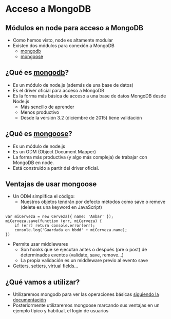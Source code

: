 # Acceso a MongoDB



## Módulos en node para acceso a MongoDB

- Como hemos visto, node es altamente modular
- Existen dos módulos para conexión a MongoDB
    - [mongodb](https://www.npmjs.com/package/mongodb)
    - [mongoose](https://www.npmjs.com/package/mongoose)



## ¿Qué es [mongodb](https://www.npmjs.com/package/mongodb)?
- Es un módulo de node.js (además de una base de datos)
- Es el driver oficial para acceso a MongoDB
- Es la forma más básica de acceso a una base de datos MongoDB desde Node.js
    - Más sencillo de aprender
    - Menos productivo
    - Desde la versión 3.2 (diciembre de 2015) tiene validación



## ¿Qué es [mongoose](https://www.npmjs.com/package/mongoose)?
- Es un módulo de node.js
- Es un ODM (Object Document Mapper)
- La forma más productiva (y algo más compleja) de trabajar con MongoDB en node.
- Está construido a partir del driver oficial.



## Ventajas de usar mongoose
- Un ODM simplifica el código: 
    - Nuestros objetos tendrán por defecto métodos como save o remove (delete es una keyword en JavaScript)
    
```
var miCerveza = new Cerveza({ name: 'Ambar' });
miCerveza.save(function (err, miCerveza) {
    if (err) return console.error(err);
    console.log('Guardada en bbdd' + miCerveza.name);
})
```



- Permite usar middlewares
    - Son hooks que se ejecutan antes o después (pre o post) de determinados eventos (validate, save, remove...)
    - La propia validación es un middleware previo al evento save 
- Getters, setters, virtual fields...



## ¿Qué vamos a utilizar?
- Utilizaremos mongodb para ver las operaciones básicas [siguiendo la documentación](http://mongodb.github.io/node-mongodb-native/2.2/)
- Posteriormente utilizaremos mongoose marcando sus ventajas en un ejemplo típico y habitual, el login de usuarios


